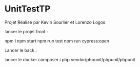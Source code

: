 # UnitTestTP

Projet Réalisé par Kevin Sourlier et Lorenzo Logos

lancer le projet front :

npm i
npm start 
npm run test
npm run cypress:open


Lancer le back :

lancer le docker 
composer i
php vendor/phpunit/phpunit/phpunit